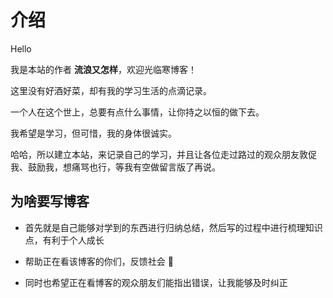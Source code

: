 # 介绍

Hello 

我是本站的作者 **流浪又怎样**，欢迎光临寒博客！

这里没有好酒好菜，却有我的学习生活的点滴记录。

一个人在这个世上，总要有点什么事情，让你持之以恒的做下去。

我希望是学习，但可惜，我的身体很诚实。

哈哈，所以建立本站，来记录自己的学习，并且让各位走过路过的观众朋友敦促我、鼓励我，想痛骂也行，等我有空做留言版了再说。

## 为啥要写博客

- 首先就是自己能够对学到的东西进行归纳总结，然后写的过程中进行梳理知识点，有利于个人成长

- 帮助正在看该博客的你们，反馈社会 :100:

- 同时也希望正在看博客的观众朋友们能指出错误，让我能够及时纠正

<Gitalk/>